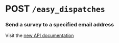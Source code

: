 # POST `/easy_dispatches`

### Send a survey to a specified email address

Visit the [new API documentation](https://diduenjoy.github.io/docs/#post-code-easy_dispatches-code)

